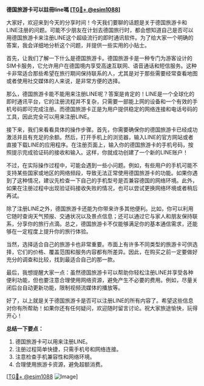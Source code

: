**德国旅游卡可以註冊line嗎 [[TG💪+ @esim1088](https://t.me/s/esim1088)]**

大家好，欢迎来到今天的分享时间！今天我们要聊的话题是关于德国旅游卡和LINE注册的问题。可能不少朋友在计划去德国旅行时，都会想知道自己是否可以用德国旅游卡来注册LINE这个超级流行的即时通讯软件。为了给大家一个明确的答案，我会详细地分析这个问题，并提供一些实用的小贴士。

首先，让我们了解一下什么是德国旅游卡。德国旅游卡是一种专门为游客设计的SIM卡服务，它允许用户在德国境内享受高速互联网、语音通话和短信服务。这种卡非常适合那些希望在旅行期间保持联系的人，尤其是对于那些需要经常查看地图或者使用社交媒体的人来说，是非常方便的选择。

那么，德国旅游卡能不能用来注册LINE呢？答案是肯定的！LINE是一个全球化的即时通讯平台，它的注册流程并不复杂，只需要一部能上网的设备和一个有效的手机号码即可完成注册。而德国旅游卡正是为用户提供稳定的网络连接和电话号码的工具，因此完全可以用来注册LINE。

接下来，我们来看看具体的操作步骤。首先，你需要确保你的德国旅游卡已经成功激活并且有充足的余额。然后，打开手机上的浏览器，输入LINE的官方网站或者直接下载LINE的应用程序。在注册页面上，输入你的德国旅游卡的手机号码，按照提示完成验证码的接收和输入。这样，你就成功创建了一个新的LINE账户！

不过，在实际操作过程中，可能会遇到一些小问题。例如，有些用户的手机可能不支持某些国家或地区的网络频段，导致无法正常使用德国旅游卡的功能。如果你遇到了这种情况，建议先检查一下自己的手机型号是否兼容德国的网络环境。此外，如果在注册过程中出现验证码接收失败的情况，也可以尝试更换网络环境或者稍后再试。

除了注册LINE之外，德国旅游卡还能为你带来许多其他便利。比如，你可以利用它随时查询天气预报、交通状况以及景点信息；还可以通过它与家人和朋友保持联系，分享你的旅行点滴。总之，德国旅游卡不仅能够满足你的基本通信需求，还能够在一定程度上提升你的旅行体验。

当然，选择适合自己的旅游卡也非常重要。市面上有许多不同类型的旅游卡可供选择，它们的价格、覆盖范围和服务内容都有所差异。因此，在购买之前一定要做好充分的调查和比较，找到最适合自己的那一款。

最后，我想提醒大家一点：虽然德国旅游卡可以帮助你轻松注册LINE并享受各种便利功能，但也要注意合理使用网络资源，避免产生不必要的费用。例如，尽量关闭后台自动更新功能，限制视频流媒体的播放等。

好了，以上就是关于德国旅游卡是否可以注册LINE的所有内容了。希望这些信息对你有所帮助！如果你还有任何疑问，欢迎随时留言讨论。祝大家旅途愉快，玩得开心！

**总结一下要点：**
1. 德国旅游卡可以用来注册LINE。
2. 注册过程简单快捷，只需手机号和网络连接。
3. 注意检查手机兼容性和网络环境。
4. 合理使用旅游卡资源，避免超额消费。

[[TG💪+ @esim1088](https://t.me/s/esim1088) ![Image](https://i.postimg.cc/4NQfJmqS/Snipaste-2025-05-13-00-14-12.png)]